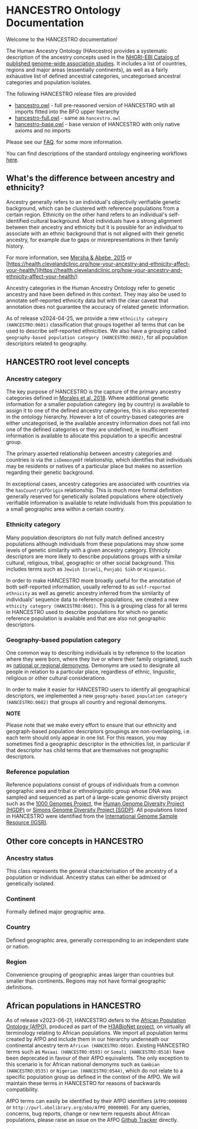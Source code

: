 # HANCESTRO Ontology Documentation

Welcome to the HANCESTRO documentation!

The Human Ancestry Ontology (HAncestro) provides a systematic description of the ancestry concepts used in the [NHGRI-EBI Catalog of published genome-wide association studies](http://www.ebi.ac.uk/gwas).  It includes a list of countries, regions and major areas (essentially continents), as well as a fairly exhaustive list of defined ancestral categories, uncategorised ancestral categories and population isolates.

The following HANCESTRO release files are provided 

* [hancestro.owl](https://github.com/EBISPOT/hancestro/blob/main/hancestro.owl) - full pre-reasoned version of HANCESTRO wtih all imports fitted into the BFO upper hierarchy
* [hancestro-full.owl](https://github.com/EBISPOT/hancestro/blob/main/hancestro-full.owl) - same as `hancestro.owl`
* [hancestro-base.owl](https://github.com/EBISPOT/hancestro/blob/main/hancestro-base.owl) - base version of HANCESTRO with only native axioms and no imports

Please see our [FAQ](https://ebispot.github.io/hancestro/faq/). for some more information.

You can find descriptions of the standard ontology engineering workflows [here](odk-workflows/index.md).


## What's the difference between ancestry and ethnicity?

Ancestry generally refers to an individual's objectivily verifiable genetic background, which can be clustered with reference populations from a certain region. Ethnicity on the other hand refers to an individual's self-identified cultural background. Most individuals have a strong alignment between their ancestry and ethnicity but it is possible for an individual to associate with an ethnic background that is not aligned with their genetic ancestry, for example due to gaps or misrepresentations in their family history.

For more information, see [Mersha & Abebe, 2015](https://humgenomics.biomedcentral.com/articles/10.1186/s40246-014-0023-x) or [https://health.clevelandclinic.org/how-your-ancestry-and-ethnicity-affect-your-health/](https://health.clevelandclinic.org/how-your-ancestry-and-ethnicity-affect-your-health/)

Ancestry categories in the Human Ancestry Ontology refer to genetic ancestry and have been defined in this context. They may also be used to annotate self-reported ethnicity data but with the clear caveat that annotation does not guarantee the accuracy of related genetic information. 

As of release v2024-04-25, we provide a new `ethnicity category (HANCESTRO:0601)` classification that groups together all terms that can be used to describe self-reported ethnicities. We also have a grouping called `geography-based population category (HANCESTRO:0602)`, for all population descriptors related to geography.


## HANCESTRO root level concepts

### Ancestry category

The key purpose of HANCESTRO is the capture of the primary ancestry categories defined in [Morales et al, 2018](https://genomebiology.biomedcentral.com/articles/10.1186/s13059-018-1396-2). Where additional genetic information for a smaller population category (eg by country) is available to assign it to one of the defined ancestry categories, this is also represented in the ontology hierarchy. However a lot of country-based categories are either uncategorised, ie the available ancestry information does not fall into one of the defined categories or they are undefined, ie insufficient information is available to allocate this population to a specific ancestral group.

The primary asserted relationship between ancestry categories and countries is via the `isDemonymOf` relationship, which identifies that individuals may be residents or natives of a particular place but makes no assertion regarding their genetic background.

In exceptional cases, ancestry categories are associated with countries via the `hasCountryOfOrigin` relationship. This is much more formal definition generally reserved for genetically isolated populations where objectively verifiable information is available to relate individuals from this population to a small geographic area within a certain country.

### Ethnicity category

Many population descriptors do not fully match defined ancestry populations although individuals from these populations may show some levels of genetic similarity with a given ancestry category. Ethnicity descriptors are more likely to describe populations groups with a similar cultural, religious, tribal, geographic or other social background. This includes terms such as `Jewish Israeli`, `Punjabi Sikh` or `Hispanic`. 

In order to make HANCESTRO more broadly useful for the annotation of both self-reported information, usually referred to as `self-reported ethnicity` as well as genetic ancestry inferred from the similarity of individuals' sequence data to reference populations, we created a new `ethicity category (HANCESTRO:0601)`. This is a grouping class for all terms in HANCESTRO used to describe populations for which no genetic reference population is available and that are also not geographic descriptors. 


### Geography-based population category

One common way to describing individuals is by reference to the location where they were born, where they live or where their family origniated, such as [national or regional demonyms](https://en.wikipedia.org/wiki/Demonym). Demonyms are used to designate all people in relation to a particular place, regardless of ethnic, linguistic, religious or other cultural considerations.

In order to make it easier for HANCESTRO users to identify all geographical descriptors, we implemented a new `geography-based population category (HANCESTRO:0602)` that groups all country and regional demonyms.   


**NOTE**

Please note that we make every effort to ensure that our ethnicity and geograph-based population descriptors groupings are non-overlapping, i.e. each term should only appear in one list. For this reason, you may sometimes find a geographic descriptor in the ethnicities list, in particular if that descriptor has child terms that are themselves not geographic descriptors. 


### Reference population

Reference populations consist of groups of individuals from a common geographic area and tribal or ethnolinguistic group whose DNA was sampled and sequenced as part of a large-scale genomic diversity project such as the [1000 Genomes Project](https://www.internationalgenome.org/1000-genomes-summary), the [Human Genome Diversity Project (HGDP)](https://www.internationalgenome.org/data-portal/data-collection/hgdp) or [Simons Genome Diversity Project (SGDP)](https://www.internationalgenome.org/data-portal/data-collection/sgdp). All populations listed in HANCESTRO were identified from the [International Genome Sample Resource (IGSR)](https://www.internationalgenome.org/about).


## Other core concepts in HANCESTRO


### Ancestry status

This class represents the general characterisation of the ancestry of a population or individual. Ancestry status can either be admixed or genetically isolated.


### Continent

Formally defined major geographic area.


### Country

Defined geographic area, generally corresponding to an independent state or nation.

### Region

Convenience grouping of geographic areas larger than countries but smaller than continents. Regions may not have formal geographic definitions.

## African populations in HANCESTRO

As of release v2023-06-21, HANCESTRO defers to the [African Population Ontology (AfPO)](https://github.com/h3abionet/afpo), produced as part of the [H3ABioNet project](https://www.h3abionet.org/), on virtually all terminology relating to African populations. We import all population terms created by AfPO and include them in our hierarchy underneath our continental ancestry term `African (HANCESTRO:0010)`. Existing HANCESTRO terms such as `Masaai (HANCESTRO:0593)` or `Somali (HANCESTRO:0518)` have been deprecated in favour of their AfPO equivalents. The only exception to this scenario is for African national demonyms such as `Gambian (HANCESTRO:0535)` or `Nigerian (HANCESTRO:0544)`, which do not relate to a specific population group as defined in the context of the AfPO. We will maintain these terms in HANCESTRO for reasons of backwards compatibility. 

AfPO terms can easily be identified by their AfPO identifiers (`AfPO:0000000` or `http://purl.obolibrary.org/obo/AfPO_0000000`). For any queries, concerns, bug reports, change or new term requests about African populations, please raise an issue on the AfPO [Github Tracker](https://github.com/h3abionet/afpo/issues) directly.



